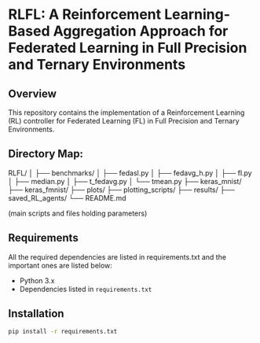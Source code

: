 # RLFL: A Reinforcement Learning-Based Aggregation Approach for Federated Learning in Full Precision and Ternary Environments

## Overview

This repository contains the implementation of a Reinforcement Learning (RL) controller for Federated Learning (FL) in Full Precision and Ternary Environments. 

## Directory Map:
RLFL/
│
├── benchmarks/
│   ├── fedasl.py
│   ├── fedavg_h.py
│   ├── fl.py
│   ├── median.py
│   ├── t_fedavg.py
│   └── tmean.py
├── keras_mnist/
├── keras_fmnist/
├── plots/
├── plotting_scripts/
├── results/
├── saved_RL_agents/
└── README.md


(main scripts and files holding parameters)


## Requirements
All the required dependencies are listed in requirements.txt and the important ones are listed below:
- Python 3.x
- Dependencies listed in `requirements.txt`

## Installation

```bash
pip install -r requirements.txt
